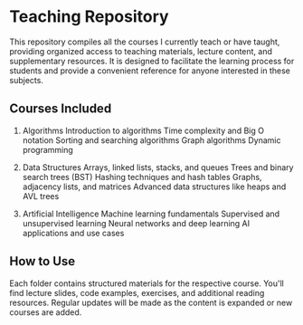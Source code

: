 # Teaching Repository

This repository compiles all the courses I currently teach or have taught, providing organized access to teaching materials, lecture content, and supplementary resources. It is designed to facilitate the learning process for students and provide a convenient reference for anyone interested in these subjects.

## Courses Included
1. Algorithms
Introduction to algorithms
Time complexity and Big O notation
Sorting and searching algorithms
Graph algorithms
Dynamic programming

2. Data Structures
Arrays, linked lists, stacks, and queues
Trees and binary search trees (BST)
Hashing techniques and hash tables
Graphs, adjacency lists, and matrices
Advanced data structures like heaps and AVL trees

3. Artificial Intelligence
Machine learning fundamentals
Supervised and unsupervised learning
Neural networks and deep learning
AI applications and use cases

## How to Use
Each folder contains structured materials for the respective course.
You'll find lecture slides, code examples, exercises, and additional reading resources.
Regular updates will be made as the content is expanded or new courses are added.
